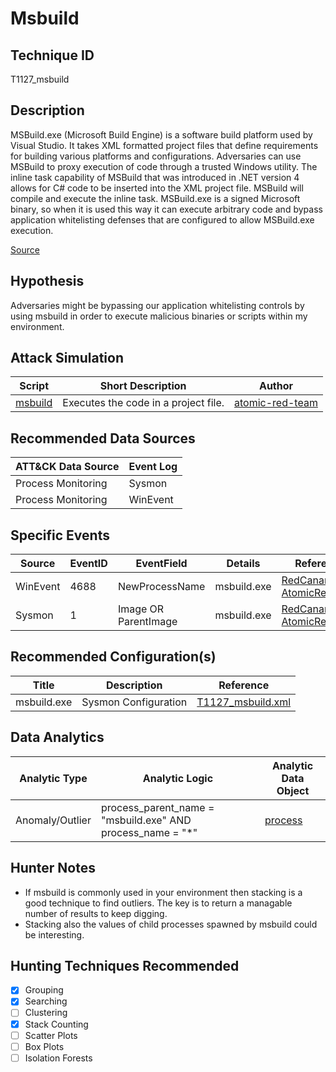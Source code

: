 # Msbuild
## Technique ID
T1127_msbuild


## Description
MSBuild.exe (Microsoft Build Engine) is a software build platform used by Visual Studio. It takes XML formatted project files that define requirements for building various platforms and configurations.
Adversaries can use MSBuild to proxy execution of code through a trusted Windows utility. The inline task capability of MSBuild that was introduced in .NET version 4 allows for C# code to be inserted into the XML project file. MSBuild will compile and execute the inline task. MSBuild.exe is a signed Microsoft binary, so when it is used this way it can execute arbitrary code and bypass application whitelisting defenses that are configured to allow MSBuild.exe execution. 

[Source](https://attack.mitre.org/wiki/Technique/T1127)


## Hypothesis
Adversaries might be bypassing our application whitelisting controls by using msbuild in order to execute malicious binaries or scripts within my environment.

## Attack Simulation

| Script  | Short Description | Author | 
|---------|---------|---------|
| [msbuild](https://github.com/redcanaryco/atomic-red-team/blob/2c6de1a62031db286f72795c5dcb256217edb7bb/atomics/T1127/T1127.md#atomic-test-1---msbuild-bypass-using-inline-tasks)| Executes the code in a project file. | [atomic-red-team](https://github.com/redcanaryco/atomic-red-team/blob/2c6de1a62031db286f72795c5dcb256217edb7bb/atomics/T1127/T1127.md#atomic-test-1---msbuild-bypass-using-inline-tasks) |



## Recommended Data Sources

| ATT&CK Data Source | Event Log |
|---------|---------|
|Process Monitoring| Sysmon|
|Process Monitoring|WinEvent |


## Specific Events

| Source | EventID | EventField | Details | Reference | 
|--------|---------|-------|---------|-----------| 
| WinEvent | 4688 | NewProcessName | msbuild.exe | [RedCanary-AtomicRedTeam](https://github.com/redcanaryco/atomic-red-team/blob/master/Windows/Execution/Trusted_Developer_Utilities.md) |
| Sysmon | 1 | Image OR ParentImage | msbuild.exe | [RedCanary-AtomicRedTeam](https://github.com/redcanaryco/atomic-red-team/blob/master/Windows/Execution/Trusted_Developer_Utilities.md) |

## Recommended Configuration(s)
| Title | Description | Reference|
|---------|---------|---------|
| msbuild.exe | Sysmon Configuration | [T1127_msbuild.xml](https://github.com/Cyb3rWard0g/ThreatHunter-Playbook/blob/master/attack_matrix/windows/sysmon_configs/T1127_msbuild.xml)



## Data Analytics 

| Analytic Type  | Analytic Logic | Analytic Data Object |
|--------|---------|---------|
| Anomaly/Outlier |  process\_parent\_name = "msbuild.exe" AND process\_name = "*" |[process](https://github.com/bfuzzy/OSSEM/blob/master/detection_data_model/data_objects/process.md) | 


## Hunter Notes
* If msbuild is commonly used in your environment then stacking is a good technique to find outliers. The key is to return a managable number of results to keep digging.
* Stacking also the values of child processes spawned by msbuild could be interesting.  


## Hunting Techniques Recommended

- [x] Grouping
- [x] Searching
- [ ] Clustering
- [x] Stack Counting
- [ ] Scatter Plots
- [ ] Box Plots
- [ ] Isolation Forests
